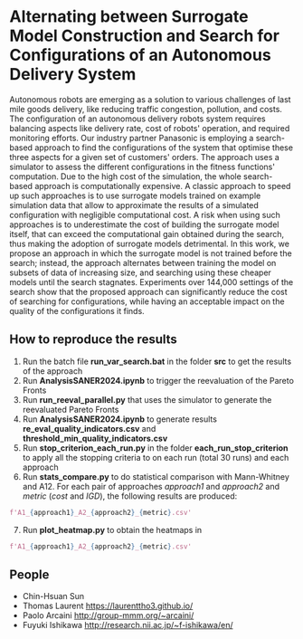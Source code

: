 # Alternating between Surrogate Model Construction and Search for Configurations of an Autonomous Delivery System
Autonomous robots are emerging as a solution to various challenges of last mile goods delivery, like reducing traffic congestion, pollution, and costs. The configuration of an autonomous delivery robots system requires balancing aspects like delivery rate, cost of robots' operation, and required monitoring efforts. Our industry partner Panasonic is employing a search-based approach to find the configurations of the system that optimise these three aspects for a given set of customers' orders. The approach uses a simulator to assess the different configurations in the fitness functions' computation. Due to the high cost of the simulation, the whole search-based approach is computationally expensive. A classic approach to speed up such approaches is to use surrogate models trained on example simulation data that allow to approximate the results of a simulated configuration with negligible computational cost. A risk when using such approaches is to underestimate the cost of building the surrogate model itself, that can exceed the computational gain obtained during the search, thus making the adoption of surrogate models detrimental. In this work, we propose an approach in which the surrogate model is not trained before the search; instead, the approach alternates between training the model on subsets of data of increasing size, and searching using these cheaper models until the search stagnates. Experiments over 144,000 settings of the search show that the proposed approach can significantly reduce the cost of searching for configurations, while having an acceptable impact on the quality of the configurations it finds.

## How to reproduce the results
1. Run the batch file **run_var_search.bat** in the folder **src** to get the results of the approach
2. Run **AnalysisSANER2024.ipynb** to trigger the reevaluation of the Pareto Fronts
3. Run **run_reeval_parallel.py** that uses the simulator to generate the reevaluated Pareto Fronts
4. Run **AnalysisSANER2024.ipynb** to generate results **re_eval_quality_indicators.csv** and **threshold_min_quality_indicators.csv**
5. Run **stop_criterion_each_run.py** in the folder **each_run_stop_criterion** to apply all the stopping criteria to on each run (total 30 runs) and each approach
6. Run **stats_compare.py** to do statistical comparison with Mann-Whitney and A12. For each pair of approaches *approach1* and *approach2* and *metric* (*cost* and *IGD*), the following results are produced:
```python 
f'A1_{approach1}_A2_{approach2}_{metric}.csv'
```
7. Run **plot_heatmap.py** to obtain the heatmaps in 
```python 
f'A1_{approach1}_A2_{approach2}_{metric}.csv'
```

## People
* Chin-Hsuan Sun
* Thomas Laurent https://laurenttho3.github.io/
* Paolo Arcaini http://group-mmm.org/~arcaini/
* Fuyuki Ishikawa http://research.nii.ac.jp/~f-ishikawa/en/